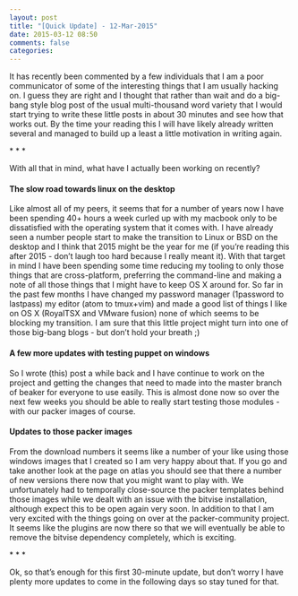 ```yaml
---
layout: post
title: "[Quick Update] - 12-Mar-2015"
date: 2015-03-12 08:50
comments: false
categories:
---
```


It has recently been commented by a few individuals that I am a poor communicator of some of the interesting things that I am usually hacking on. I guess they are right and I thought that rather than wait and do a big-bang style blog post of the usual multi-thousand word variety that I would start trying to write these little posts in about 30 minutes and see how that works out. By the time your reading this I will have likely already written several and managed to build up a least a little motivation in writing again.

\* \* \*

With all that in mind, what have I actually been working on recently?

#### The slow road towards linux on the desktop
Like almost all of my peers, it seems that for a number of years now I have been spending 40+ hours a week curled up with my macbook only to be dissatisfied with the operating system that it comes with. I have already seen a number people start to make the transition to Linux or BSD on the desktop and I think that 2015 might be the year for me (if you’re reading this after 2015 - don’t laugh too hard because I really meant it). With that target in mind I have been spending some time reducing my tooling to only those things that are cross-platform, preferring the command-line and making a note of all those things that I might have to keep OS X around for. So far in the past few months I have changed my password manager (1password to lastpass) my editor (atom to tmux+vim) and made a good list of things I like on OS X (RoyalTSX and VMware fusion) none of which seems to be blocking my transition. I am sure that this little project might turn into one of those big-bang blogs - but don’t hold your breath ;)

#### A few more updates with testing puppet on windows
So I wrote (this) post a while back and I have continue to work on the project and getting the changes that need to made into the master branch of beaker for everyone to use easily. This is almost done now so over the next few weeks you should be able to really start testing those modules - with our packer images of course.

#### Updates to those packer images
From the download numbers it seems like a number of your like using those windows images that I created so I am very happy about that. If you go and take another look at the page on atlas you should see that there a number of new versions there now that you might want to play with. We unfortunately had to temporally close-source the packer templates behind those images while we dealt with an issue with the bitvise installation, although expect this to be open again very soon. In addition to that I am very excited with the things going on over at the packer-community project. It seems like the plugins are now there so that we will eventually be able to remove the bitvise dependency completely, which is exciting.

\* \* \*

Ok, so that’s enough for this first 30-minute update, but don’t worry I have plenty more updates to come in the following days so stay tuned for that.
